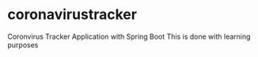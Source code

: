 # coronavirustracker
Coronvirus Tracker Application with Spring Boot
This is done with learning purposes
